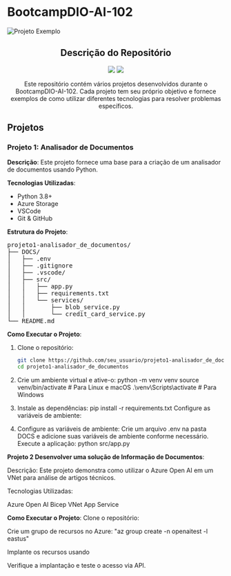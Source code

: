 # BootcampDIO-AI-102

![Projeto Exemplo](https://miro.medium.com/v2/resize:fit:659/0*ROmT-rhiAteKkbRK.png)

<h2 align="center">Descrição do Repositório</h2>

<p align="center">
  <img src="https://img.shields.io/badge/vers%C3%A3o-1.0.0-blue" />
  <img src="https://img.shields.io/badge/licen%C3%A7a-MIT-green" />
</p>

<p align="center">
  Este repositório contém vários projetos desenvolvidos durante o BootcampDIO-AI-102. Cada projeto tem seu próprio objetivo e fornece exemplos de como utilizar diferentes tecnologias para resolver problemas específicos.
</p>

## Projetos

### Projeto 1: Analisador de Documentos

**Descrição**: Este projeto fornece uma base para a criação de um analisador de documentos usando Python.

**Tecnologias Utilizadas**:
- Python 3.8+
- Azure Storage
- VSCode
- Git & GitHub

**Estrutura do Projeto**:
<pre>
projeto1-analisador_de_documentos/
├── DOCS/
│   ├── .env
│   ├── .gitignore
│   ├── .vscode/
│   ├── src/
│   │   ├── app.py
│   │   ├── requirements.txt
│   │   └── services/
│   │       ├── blob_service.py
│   │       └── credit_card_service.py
└── README.md
</pre>

**Como Executar o Projeto**:
1. Clone o repositório:
   ```bash
   git clone https://github.com/seu_usuario/projeto1-analisador_de_documentos.git
   cd projeto1-analisador_de_documentos
2. Crie um ambiente virtual e ative-o:
    python -m venv venv
    source venv/bin/activate  # Para Linux e macOS
    .\venv\Scripts\activate   # Para Windows

3. Instale as dependências:
    pip install -r requirements.txt
    Configure as variáveis de ambiente:
4. Configure as variáveis de ambiente:
    Crie um arquivo .env na pasta DOCS e adicione suas variáveis de ambiente conforme necessário.
    Execute a aplicação:
    python src/app.py

**Projeto 2 Desenvolver uma solução de Informação de Documentos**:

Descrição: Este projeto demonstra como utilizar o Azure Open AI em um VNet para análise de artigos técnicos.

Tecnologias Utilizadas:

Azure Open AI
Bicep
VNet
App Service

**Como Executar o Projeto**:
  Clone o repositório:
  
  Crie um grupo de recursos no Azure:
    "az group create -n openaitest -l eastus"
    
  Implante os recursos usando
  
  Verifique a implantação e teste o acesso via API.
  




